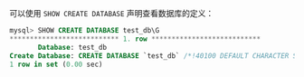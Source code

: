 可以使用 `SHOW CREATE DATABASE` 声明查看数据库的定义：

```sql
mysql> SHOW CREATE DATABASE test_db\G
*************************** 1. row ***************************
       Database: test_db
Create Database: CREATE DATABASE `test_db` /*!40100 DEFAULT CHARACTER SET latin1 */
1 row in set (0.00 sec)

```

